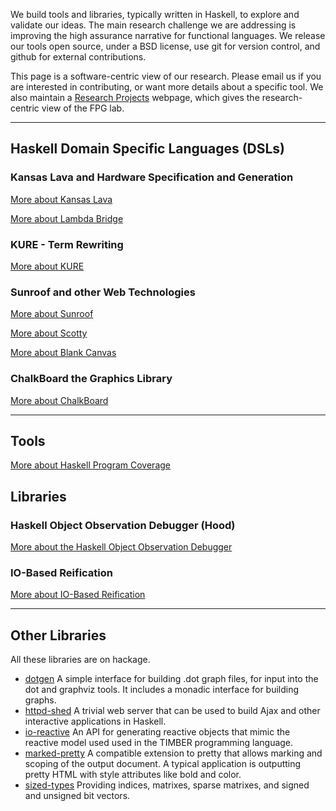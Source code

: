 <div class="teaser">

We build tools and libraries, typically written in Haskell, to explore and validate our
ideas. The main research challenge we are addressing is improving the
high assurance narrative for functional languages. We release our tools
open source, under a BSD license, use git for version control, and
github for external contributions.

</div>

This page is a software-centric view of our research. Please email us if you
are interested in contributing, or want more details about a specific
tool. We also maintain a [Research Projects](/research) webpage,
which gives the research-centric view of the FPG lab.

-----------------------------------------------------------

## Haskell Domain Specific Languages (DSLs)

### Kansas Lava and Hardware Specification and Generation

<a href="/software/kansas-lava" class="teaser">More about Kansas Lava</a>

<a href="/software/lambda-bridge" class="teaser">More about Lambda Bridge</a>

### KURE - Term Rewriting

<a href="/software/kure" class="teaser">More about KURE</a>

### Sunroof and other Web Technologies

<a href="/software/sunroof" class="teaser">More about Sunroof</a>

<a href="/software/scotty" class="teaser">More about Scotty</a>

<a href="/software/blank-canvas" class="teaser">More about Blank Canvas</a>

### ChalkBoard the Graphics Library

<a href="/software/chalkboard" class="teaser">More about ChalkBoard</a>

----------------------------------------------------------------

## Tools

<a href="/software/hpc" class="teaser">More about Haskell Program Coverage</a>

## Libraries

### Haskell Object Observation Debugger (Hood)

<a href="/software/hood" class="teaser">More about the Haskell Object Observation Debugger</a>

### IO-Based Reification

<a href="/software/data-reify" class="teaser">More about IO-Based Reification</a>


-----------------------------------------------------------

Other Libraries
---------------

All these libraries are on hackage.

-   [dotgen](http://hackage.haskell.org/package/dotgen) A simple
    interface for building .dot graph files, for input into the dot and
    graphviz tools. It includes a monadic interface for building graphs.
-   [httpd-shed](http://hackage.haskell.org/package/httpd-shed) A
    trivial web server that can be used to build Ajax and other
    interactive applications in Haskell.
-   [io-reactive](http://hackage.haskell.org/package/io-reactive) An API
    for generating reactive objects that mimic the reactive model used
    used in the TIMBER programming language.
-   [marked-pretty](http://hackage.haskell.org/package/marked-pretty) A
    compatible extension to pretty that allows marking and scoping of
    the output document. A typical application is outputting pretty HTML
    with style attributes like bold and color.
-   [sized-types](http://hackage.haskell.org/package/sized-types)
    Providing indices, matrixes, sparse matrixes, and signed and
    unsigned bit vectors.

